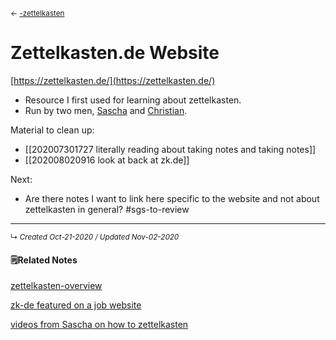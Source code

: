 <small>← [-zettelkasten](-zettelkasten.md)</small>


# Zettelkasten.de Website
[https://zettelkasten.de/](https://zettelkasten.de/)

- Resource I first used for learning about zettelkasten.
- Run by two men, [Sascha](https://zettelkasten.de/posts/introducing-sascha/) and [Christian](https://christiantietze.de/). 

Material to clean up:
- [[202007301727 literally reading about taking notes and taking notes]]
- [[202008020916 look at back at zk.de]]

Next:
- Are there notes I want to link here specific to the website and not about zettelkasten in general? #sgs-to-review 

------------------------
<small>↳ <i>Created Oct-21-2020 / Updated Nov-02-2020 </i></small>
<br>


#### 🗒Related Notes
[zettelkasten-overview](../mocs/zettelkasten-overview)

[zk-de featured on a job website](../../zk-private/show-people-zettelkasten-via-job-site)

[videos from Sascha on how to zettelkasten](../../zk-private/videos-on-how-to-zk)

<!--#### Tags-->
